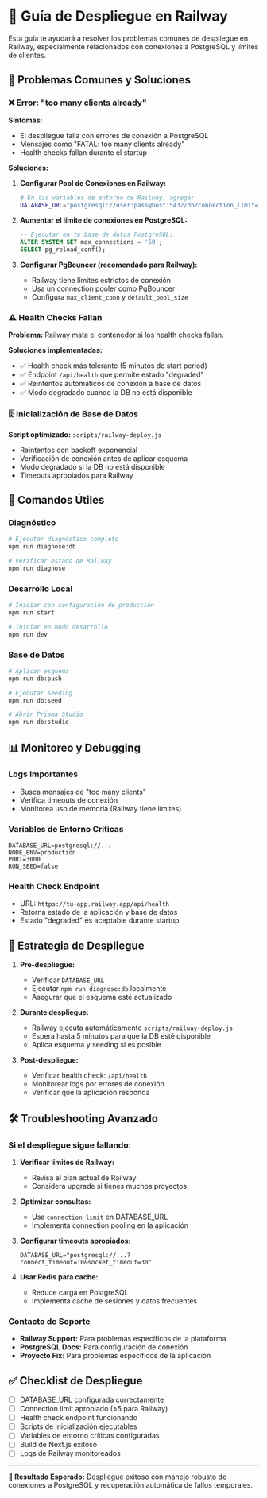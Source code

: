 # 🚂 Guía de Despliegue en Railway

Esta guía te ayudará a resolver los problemas comunes de despliegue en Railway, especialmente relacionados con conexiones a PostgreSQL y límites de clientes.

## 🔧 Problemas Comunes y Soluciones

### ❌ Error: "too many clients already"

**Síntomas:**
- El despliegue falla con errores de conexión a PostgreSQL
- Mensajes como "FATAL: too many clients already"
- Health checks fallan durante el startup

**Soluciones:**

1. **Configurar Pool de Conexiones en Railway:**
   ```bash
   # En las variables de entorno de Railway, agrega:
   DATABASE_URL="postgresql://user:pass@host:5432/db?connection_limit=5&pool_timeout=0"
   ```

2. **Aumentar el límite de conexiones en PostgreSQL:**
   ```sql
   -- Ejecutar en tu base de datos PostgreSQL:
   ALTER SYSTEM SET max_connections = '50';
   SELECT pg_reload_conf();
   ```

3. **Configurar PgBouncer (recomendado para Railway):**
   - Railway tiene límites estrictos de conexión
   - Usa un connection pooler como PgBouncer
   - Configura `max_client_conn` y `default_pool_size`

### ⚠️ Health Checks Fallan

**Problema:** Railway mata el contenedor si los health checks fallan.

**Soluciones implementadas:**
- ✅ Health check más tolerante (5 minutos de start period)
- ✅ Endpoint `/api/health` que permite estado "degraded"
- ✅ Reintentos automáticos de conexión a base de datos
- ✅ Modo degradado cuando la DB no está disponible

### 🗄️ Inicialización de Base de Datos

**Script optimizado:** `scripts/railway-deploy.js`
- Reintentos con backoff exponencial
- Verificación de conexión antes de aplicar esquema
- Modo degradado si la DB no está disponible
- Timeouts apropiados para Railway

## 🚀 Comandos Útiles

### Diagnóstico
```bash
# Ejecutar diagnóstico completo
npm run diagnose:db

# Verificar estado de Railway
npm run diagnose
```

### Desarrollo Local
```bash
# Iniciar con configuración de producción
npm run start

# Iniciar en modo desarrollo
npm run dev
```

### Base de Datos
```bash
# Aplicar esquema
npm run db:push

# Ejecutar seeding
npm run db:seed

# Abrir Prisma Studio
npm run db:studio
```

## 📊 Monitoreo y Debugging

### Logs Importantes
- Busca mensajes de "too many clients"
- Verifica timeouts de conexión
- Monitorea uso de memoria (Railway tiene límites)

### Variables de Entorno Críticas
```env
DATABASE_URL=postgresql://...
NODE_ENV=production
PORT=3000
RUN_SEED=false
```

### Health Check Endpoint
- URL: `https://tu-app.railway.app/api/health`
- Retorna estado de la aplicación y base de datos
- Estado "degraded" es aceptable durante startup

## 🔄 Estrategia de Despliegue

1. **Pre-despliegue:**
   - Verificar `DATABASE_URL`
   - Ejecutar `npm run diagnose:db` localmente
   - Asegurar que el esquema esté actualizado

2. **Durante despliegue:**
   - Railway ejecuta automáticamente `scripts/railway-deploy.js`
   - Espera hasta 5 minutos para que la DB esté disponible
   - Aplica esquema y seeding si es posible

3. **Post-despliegue:**
   - Verificar health check: `/api/health`
   - Monitorear logs por errores de conexión
   - Verificar que la aplicación responda

## 🛠️ Troubleshooting Avanzado

### Si el despliegue sigue fallando:

1. **Verificar límites de Railway:**
   - Revisa el plan actual de Railway
   - Considera upgrade si tienes muchos proyectos

2. **Optimizar consultas:**
   - Usa `connection_limit` en DATABASE_URL
   - Implementa connection pooling en la aplicación

3. **Configurar timeouts apropiados:**
   ```env
   DATABASE_URL="postgresql://...?connect_timeout=10&socket_timeout=30"
   ```

4. **Usar Redis para cache:**
   - Reduce carga en PostgreSQL
   - Implementa cache de sesiones y datos frecuentes

### Contacto de Soporte
- **Railway Support:** Para problemas específicos de la plataforma
- **PostgreSQL Docs:** Para configuración de conexión
- **Proyecto Fix:** Para problemas específicos de la aplicación

## ✅ Checklist de Despliegue

- [ ] DATABASE_URL configurada correctamente
- [ ] Connection limit apropiado (≤5 para Railway)
- [ ] Health check endpoint funcionando
- [ ] Scripts de inicialización ejecutables
- [ ] Variables de entorno críticas configuradas
- [ ] Build de Next.js exitoso
- [ ] Logs de Railway monitoreados

---

**🎯 Resultado Esperado:** Despliegue exitoso con manejo robusto de conexiones a PostgreSQL y recuperación automática de fallos temporales.